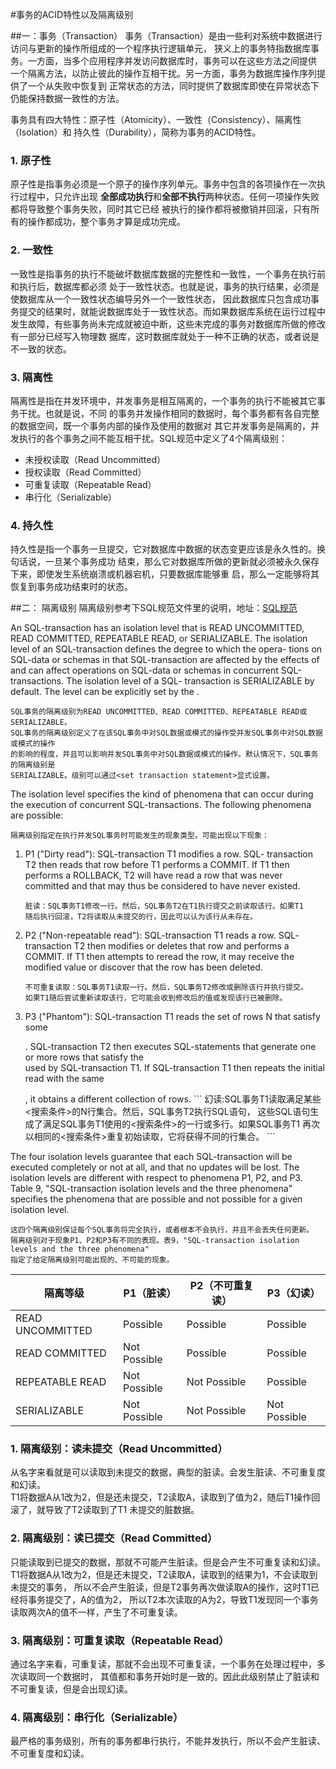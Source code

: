 #事务的ACID特性以及隔离级别

##一：事务（Transaction）
事务（Transaction）是由一些利对系统中数据进行访问与更新的操作所组成的一个程序执行逻辑单元，
狭义上的事务特指数据库事务。一方面，当多个应用程序并发访问数据库时，事务可以在这些方法之间提供
一个隔离方法，以防止彼此的操作互相干扰。另一方面，事务为数据库操作序列提供了一个从失败中恢复到
正常状态的方法，同时提供了数据库即使在异常状态下仍能保持数据一致性的方法。  

事务具有四大特性：原子性（Atomicity）、一致性（Consistency）、隔离性（Isolation）和
持久性（Durability），简称为事务的ACID特性。

### 1. 原子性
原子性是指事务必须是一个原子的操作序列单元。事务中包含的各项操作在一次执行过程中，只允许出现
**全部成功执行**和**全部不执行**两种状态。任何一项操作失败都将导致整个事务失败，同时其它已经
被执行的操作都将被撤销并回滚，只有所有的操作都成功，整个事务才算是成功完成。

### 2. 一致性
一致性是指事务的执行不能破坏数据库数据的完整性和一致性，一个事务在执行前和执行后，数据库都必须
处于一致性状态。也就是说，事务的执行结果，必须是使数据库从一个一致性状态编导另外一个一致性状态，
因此数据库只包含成功事务提交的结果时，就能说数据库处于一致性状态。而如果数据库系统在运行过程中
发生故障，有些事务尚未完成就被迫中断，这些未完成的事务对数据库所做的修改有一部分已经写入物理数
据库，这时数据库就处于一种不正确的状态，或者说是不一致的状态。

### 3. 隔离性
隔离性是指在并发环境中，并发事务是相互隔离的，一个事务的执行不能被其它事务干扰。也就是说，不同
的事务并发操作相同的数据时，每个事务都有各自完整的数据空间，既一个事务内部的操作及使用的数据对
其它并发事务是隔离的，并发执行的各个事务之间不能互相干扰。SQL规范中定义了4个隔离级别：
- 未授权读取（Read Uncommitted）
- 授权读取（Read Committed）
- 可重复读取（Repeatable Read）
- 串行化（Serializable）

### 4. 持久性
持久性是指一个事务一旦提交，它对数据库中数据的状态变更应该是永久性的。换句话说，一旦某个事务成功
结束，那么它对数据库所做的更新就必须被永久保存下来，即使发生系统崩溃或机器宕机，只要数据库能够重
启，那么一定能够将其恢复到事务成功结束时的状态。

##二： 隔离级别
隔离级别参考下SQL规范文件里的说明，地址：[SQL规范](http://www.contrib.andrew.cmu.edu/~shadow/sql/sql1992.txt)

An SQL-transaction has an isolation level that is READ UNCOMMITTED,
READ COMMITTED, REPEATABLE READ, or SERIALIZABLE. The isolation
level of an SQL-transaction defines the degree to which the opera-
tions on SQL-data or schemas in that SQL-transaction are affected
by the effects of and can affect operations on SQL-data or schemas
in concurrent SQL-transactions. The isolation level of a SQL-
transaction is SERIALIZABLE by default. The level can be explicitly
set by the <set transaction statement>.
```
SQL事务的隔离级别为READ UNCOMMITTED、READ COMMITTED、REPEATABLE READ或SERIALIZABLE。
SQL事务的隔离级别定义了在该SQL事务中对SQL数据或模式的操作受并发SQL事务中对SQL数据或模式的操作
的影响的程度，并且可以影响并发SQL事务中对SQL数据或模式的操作。默认情况下，SQL事务的隔离级别是
SERIALIZABLE。级别可以通过<set transaction statement>显式设置。
```

The isolation level specifies the kind of phenomena that can occur
during the execution of concurrent SQL-transactions. The following
phenomena are possible:  

```隔离级别指定在执行并发SQL事务时可能发生的现象类型。可能出现以下现象：```

1. P1 ("Dirty read"): SQL-transaction T1 modifies a row. SQL-
   transaction T2 then reads that row before T1 performs a COMMIT.
   If T1 then performs a ROLLBACK, T2 will have read a row that was
   never committed and that may thus be considered to have never
   existed.
   ```
   脏读：SQL事务T1修改一行。然后，SQL事务T2在T1执行提交之前读取该行。如果T1
   随后执行回滚，T2将读取从未提交的行，因此可以认为该行从未存在。
   ```

2. P2 ("Non-repeatable read"): SQL-transaction T1 reads a row. SQL-
   transaction T2 then modifies or deletes that row and performs
   a COMMIT. If T1 then attempts to reread the row, it may receive
   the modified value or discover that the row has been deleted.
   ```
   不可重复读取：SQL事务T1读取一行。然后，SQL事务T2修改或删除该行并执行提交。
   如果T1随后尝试重新读取该行，它可能会收到修改后的值或发现该行已被删除。
   ```

3. P3 ("Phantom"): SQL-transaction T1 reads the set of rows N
   that satisfy some <search condition>. SQL-transaction T2 then
   executes SQL-statements that generate one or more rows that
   satisfy the <search condition> used by SQL-transaction T1. If
   SQL-transaction T1 then repeats the initial read with the same
   <search condition>, it obtains a different collection of rows.
   ```
   幻读:SQL事务T1读取满足某些<搜索条件>的N行集合。然后，SQL事务T2执行SQL语句，
   这些SQL语句生成了满足SQL事务T1使用的<搜索条件>的一行或多行。如果SQL事务T1
   再次以相同的<搜索条件>重复初始读取，它将获得不同的行集合。
   ```

The four isolation levels guarantee that each SQL-transaction will
be executed completely or not at all, and that no updates will be
lost. The isolation levels are different with respect to phenomena
P1, P2, and P3. Table 9, "SQL-transaction isolation levels and the
three phenomena" specifies the phenomena that are possible and not
possible for a given isolation level.

```
这四个隔离级别保证每个SQL事务将完全执行，或者根本不会执行，并且不会丢失任何更新。
隔离级别对于现象P1、P2和P3有不同的表现。表9，"SQL-transaction isolation levels and the three phenomena"
指定了给定隔离级别可能出现的、不可能的现象。
```

|隔离等级          |P1（脏读）   |P2（不可重复读）|P3（幻读）   |
|----------------|------------|-------------|------------|
|READ UNCOMMITTED|Possible    |Possible     |Possible    |
|READ COMMITTED  |Not Possible|Possible     |Possible    |
|REPEATABLE READ |Not Possible|Not Possible |Possible    |
|SERIALIZABLE    |Not Possible|Not Possible |Not Possible|

### 1. 隔离级别：读未提交（Read Uncommitted）
从名字来看就是可以读取到未提交的数据，典型的脏读。会发生脏读、不可重复度和幻读。  
T1将数据A从1改为2，但是还未提交，T2读取A，读取到了值为2，随后T1操作回滚了，就导致了T2读取到了T1
未提交的脏数据。

### 2. 隔离级别：读已提交（Read Committed）
只能读取到已提交的数据，那就不可能产生脏读。但是会产生不可重复读和幻读。  
T1将数据A从1改为2，但是还未提交，T2读取A，读取到的结果为1，不会读取到未提交的事务，
所以不会产生脏读，但是T2事务再次做读取A的操作，这时T1已经将事务提交了，A的值为2，
所以T2本次读取的A为2，导致T1发现同一个事务读取两次A的值不一样，产生了不可重复读。

### 3. 隔离级别：可重复读取（Repeatable Read）
通过名字来看，可重复读，那就不会出现不可重复读，一个事务在处理过程中，多次读取同一个数据时，
其值都和事务开始时是一致的。因此此级别禁止了脏读和不可重复读，但是会出现幻读。

### 4. 隔离级别：串行化（Serializable）
最严格的事务级别，所有的事务都串行执行，不能并发执行，所以不会产生脏读、不可重复度和幻读。